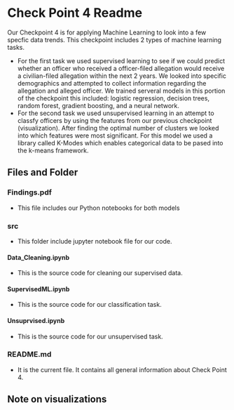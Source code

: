 # Check Point 4 Readme

Our Checkpoint 4 is for applying Machine Learning to look into a few specfic data trends. This checkpoint includes 2 types of machine learning tasks. 

- For the first task we used supervised learning to see if we could predict whether an officer who received a officer-filed allegation would receive a civilian-filed allegation within the next 2 years. We looked into specific demographics and attempted to collect information regarding the allegation and alleged officer. We trained serveral models in this portion of the checkpoint this included: logistic regression, decision trees, random forest, gradient boosting, and a neural network. 
- For the second task we used unsupervised learning in an attempt to classfy officers by using the features from our previous checkpoint (visualization). After finding the optimal number of clusters we looked into which features were most significant. For this model we used a library called K-Modes which enables categorical data to be pased into the k-means framework.


## Files and Folder
### Findings.pdf

- This file includes our Python notebooks for both models

### src
- This folder include jupyter notebook file for our code.
#### Data_Cleaning.ipynb
- This is the source code for cleaning our supervised data.
#### SupervisedML.ipynb
- This is the source code for our classification task.
#### Unsuprvised.ipynb
- This is the source code for our unsupervised task.

### README.md
- It is the current file. It contains all general information about Check Point 4.

## Note on visualizations

